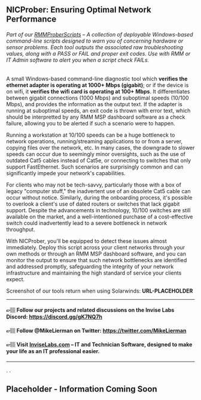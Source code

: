 ## NICProber: Ensuring Optimal Network Performance
###### Part of our [RMMProberScripts](https://github.com/InviseLabs/RMMProberScripts) – A collection of deployable Windows-based command-line scripts designed to warn you of concerning hardware or sensor problems. Each tool outputs the associated raw troubleshooting values, along with a PASS or FAIL and proper exit codes. Use with RMM or IT Admin software to alert you when a script check FAILs.

A small Windows-based command-line diagnostic tool which **verifies the ethernet adapter is operating at 1000+ Mbps (gigabit)**; or if the device is on wifi, it **verifies the wifi card is operating at 100+ Mbps**. It differentiates between gigabit connections (1000 Mbps) and suboptimal speeds (10/100 Mbps), and provides the information as the output text. If the adapter is running at suboptimal speeds, an exit code is thrown with error text, which should be interpretted by any RMM MSP dashboard software as a check failure, allowing you to be alerted if such a scenario were to happen. 

Running a workstation at 10/100 speeds can be a huge bottleneck to network operations, running/streaming applications to or from a server, copying files over the network, etc. In many cases, the downgrade to slower speeds can occur due to seemingly minor oversights, such as the use of outdated Cat5 cables instead of Cat5e, or connecting to switches that only support FastEthernet. Such scenarios are surprisingly common and can significantly impede your network's capabilities.

For clients who may not be tech-savvy, particularly those with a box of legacy "computer stuff," the inadvertent use of an obsolete Cat5 cable can occur without notice. Similarly, during the onboarding process, it's possible to overlook a client's use of dated routers or switches that lack gigabit support. Despite the advancements in technology, 10/100 switches are still available on the market, and a well-intentioned purchase of a cost-effective switch could inadvertently lead to a severe bottleneck in network throughput.

With NICProber, you'll be equipped to detect these issues almost immediately. Deploy this script across your client networks through your own methods or through an RMM MSP dashboard software, and you can monitor the output to ensure that such network bottlenecks are identified and addressed promptly, safeguarding the integrity of your network infrastructure and maintaining the high standard of service your clients expect.

Screenshot of our tools return when using Solarwinds: **URL-PLACEHOLDER**

---
#### 👉🏼 Follow our projects and related discussions on the Invise Labs Discord: https://discord.gg/gK7NQ7h
#### 👉🏼 Follow @MikeLierman on Twitter: https://twitter.com/MikeLierman
#### 👉🏼 Visit [InviseLabs.com](https://InviseLabs.com/) – IT and Technician Software, designed to make your life as an IT professional easier.
---

.
.

## Placeholder - Information Coming Soon



